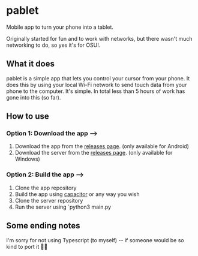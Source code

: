 # pablet

Mobile app to turn your phone into a tablet.

Originally started for fun and to work with networks, but there wasn't much networking to do, so yes it's for OSU!.

## What it does

pablet is a simple app that lets you control your cursor from your phone. It does this by using your local Wi-Fi network to send touch data from your phone to the computer. It's simple. In total less than 5 hours of work has gone into this (so far).

## How to use

### Option 1: Download the app -->

1. Download the app from the [releases page](https://github.com/thestonechat/pablet/releases). (only available for Android)
2. Download the server from the [releases page](https://github.com/thestonechat/pablet-server/releases). (only available for Windows)

### Option 2: Build the app -->

1. Clone the app repository
2. Build the app using [capacitor](https://capacitorjs.com/solution/react) or any way you wish
3. Clone the server repository
4. Run the server using `python3 main.py

## Some ending notes

I'm sorry for not using Typescript (to myself) -- if someone would be so kind to port it 💋💋
